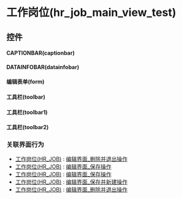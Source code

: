 # 工作岗位(hr_job_main_view_test)  <!-- {docsify-ignore-all} -->



## 控件
#### CAPTIONBAR(captionbar)
#### DATAINFOBAR(datainfobar)
#### 编辑表单(form)
#### 工具栏(toolbar)
#### 工具栏(toolbar1)
#### 工具栏(toolbar2)


### 关联界面行为
  * [工作岗位(HR_JOB)](module/hr/hr_job) : [编辑界面_删除并退出操作](module/hr/hr_job#界面行为)
  * [工作岗位(HR_JOB)](module/hr/hr_job) : [编辑界面_保存操作](module/hr/hr_job#界面行为)
  * [工作岗位(HR_JOB)](module/hr/hr_job) : [编辑界面_保存操作](module/hr/hr_job#界面行为)
  * [工作岗位(HR_JOB)](module/hr/hr_job) : [编辑界面_保存并新建操作](module/hr/hr_job#界面行为)
  * [工作岗位(HR_JOB)](module/hr/hr_job) : [编辑界面_删除并退出操作](module/hr/hr_job#界面行为)

<script>
 const { createApp } = Vue
  createApp({
    data() {
      return {

      }
    }
  }).use(ElementPlus).mount('#app')
</script>
